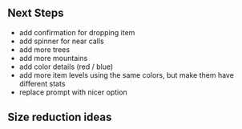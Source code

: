 ## Next Steps

- add confirmation for dropping item
- add spinner for near calls
- add more trees
- add more mountains
- add color details (red / blue)
- add more item levels using the same colors, but make them have different stats
- replace prompt with nicer option

## Size reduction ideas
